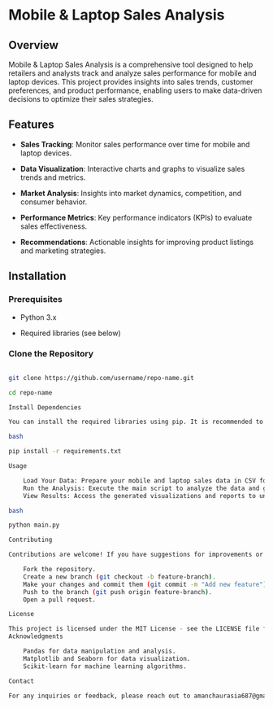 # Mobile & Laptop Sales Analysis


## Overview

Mobile & Laptop Sales Analysis is a comprehensive tool designed to help retailers and analysts track and analyze sales performance for mobile and laptop devices. This project provides insights into sales trends, customer preferences, and product performance, enabling users to make data-driven decisions to optimize their sales strategies.


## Features

- **Sales Tracking**: Monitor sales performance over time for mobile and laptop devices.

- **Data Visualization**: Interactive charts and graphs to visualize sales trends and metrics.

- **Market Analysis**: Insights into market dynamics, competition, and consumer behavior.

- **Performance Metrics**: Key performance indicators (KPIs) to evaluate sales effectiveness.

- **Recommendations**: Actionable insights for improving product listings and marketing strategies.


## Installation


### Prerequisites

- Python 3.x

- Required libraries (see below)


### Clone the Repository

```bash

git clone https://github.com/username/repo-name.git

cd repo-name

Install Dependencies

You can install the required libraries using pip. It is recommended to create a virtual environment for better package management.

bash

pip install -r requirements.txt

Usage

    Load Your Data: Prepare your mobile and laptop sales data in CSV format and load it into the application.
    Run the Analysis: Execute the main script to analyze the data and generate insights.
    View Results: Access the generated visualizations and reports to understand your sales performance.

bash

python main.py

Contributing

Contributions are welcome! If you have suggestions for improvements or new features, please fork the repository and submit a pull request.

    Fork the repository.
    Create a new branch (git checkout -b feature-branch).
    Make your changes and commit them (git commit -m "Add new feature").
    Push to the branch (git push origin feature-branch).
    Open a pull request.

License

This project is licensed under the MIT License - see the LICENSE file for details.
Acknowledgments

    Pandas for data manipulation and analysis.
    Matplotlib and Seaborn for data visualization.
    Scikit-learn for machine learning algorithms.

Contact

For any inquiries or feedback, please reach out to amanchaurasia687@gmail.com
